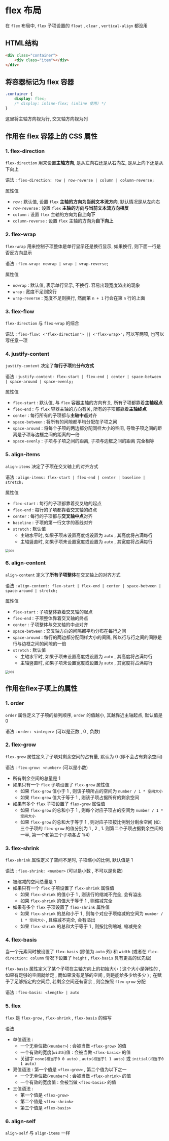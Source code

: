 # flex 布局

在 `flex` 布局中, `flex` 子项设置的 `float` , `clear` , `vertical-align` 都没用

## HTML结构

```html
<div class="container">
    <div class="item"></div>
</div>
```

## 将容器标记为 flex 容器

```css
.container {
    display: flex;
    /* display: inline-flex; (inline 使用) */
}
```

这里将主轴方向视为行, 交叉轴方向视为列

## 作用在 flex 容器上的 CSS 属性

### 1. flex-direction

`flex-direction` 用来设置**主轴方向**, 是从左向右还是从右向左, 是从上向下还是从下向上

语法 : `flex-direction: row | row-reverse | column | column-reverse;`

属性值

+ `row` : 默认值, 设置 `flex` **主轴的方向为当前文本流方向**, 默认情况是从左向右
+ `row-reverse` : 设置 `flex` **主轴的方向与当前文本流方向相反**
+ `column` : 设置 `flex` 主轴的方向为**自上向下**
+ `column-reverse` : 设置 `flex` 主轴的方向为**自下向上**

### 2. flex-wrap

`flex-wrap` 用来控制子项整体是单行显示还是换行显示, 如果换行, 则下面一行是否反方向显示

语法 : `flex-wrap: nowrap | wrap | wrap-reverse;`

属性值

+ `nowrap` : 默认值, 表示单行显示, 不换行. 容易出现宽度溢出的现象
+ `wrap` : 宽度不足则换行
+ `wrap-reverse` : 宽度不足则换行, 然而第 `n + 1` 行会在第 `n` 行的上面

### 3. flex-flow

`flex-direction` 与 `flex-wrap` 的综合

语法 : `flex-flow: <'flex-direction'> || <'flex-wrap>';` 可以写两项, 也可以写任意一项

### 4. justify-content

`justify-content` 决定了**每行子项**的**分布方式**

语法 : `justify-content: flex-start | flex-end | center | space-between | space-around | space-evenly;` 

属性值

+ `flex-start` : 默认值, 与 `flex` 容器主轴的方向有关, 所有子项都靠着**主轴起点**
+ `flex-end` : 与 `flex` 容器主轴的方向有关, 所有的子项都靠着**主轴终点**
+ `center` : 每行所有的子项都与**主轴中点**对齐
+ `space-between` : 将所有的间隙都平均分配在子项之间
+ `space-around` : 将每个子项的两边都分配同样大小的空间, 导致子项之间的距离是子项与边框之间的距离的一倍
+ `space-evenly` : 子项与子项之间的距离, 子项与边框之间的距离 完全相等

### 5. align-items

`align-items` 决定了子项在交叉轴上的对齐方式

语法 : `align-items: flex-start | flex-end | center | baseline | stretch;` 

属性值

+ `flex-start` : 每行的子项都靠着交叉轴的起点
+ `flex-end` : 每行的子项都靠着交叉轴的终点
+ `center` : 每行的子项都与**交叉轴中点**对齐
+ `baseline` : 子项的第一行文字的基线对齐
+ `stretch` : 默认值
  + 主轴水平时, 如果子项未设置高度或设置为 `auto` , 其高度将占满每行
  + 主轴竖直时, 如果子项未设置宽度或设置为 `auto` , 其宽度将占满每行

<img src="http://www.ruanyifeng.com/blogimg/asset/2015/bg2015071011.png" alt="001" style="zoom:67%;" />


### 6. align-content

`align-content` 定义了**所有子项整体**在交叉轴上的对齐方式

语法 : `align-content: flex-start | flex-end | center | space-between | space-around | stretch;`

属性值

+ `flex-start` : 子项整体靠着交叉轴的起点
+ `flex-end` : 子项整体靠着交叉轴的终点
+ `center` : 子项整体与交叉轴的中点对齐
+ `space-between` : 交叉轴方向的间隔都平均分布在每行之间
+ `space-around` : 每行的两边都分配同样大小的间隔, 所以行与行之间的间隙是行与边框之间的间隙的一倍
+ `stretch` : 默认值
  + 主轴水平时, 如果子项未设置高度或设置为 `auto` , 其高度将占满每行
  + 主轴竖直时, 如果子项未设置宽度或设置为 `auto` , 其宽度将占满每行

<img src="http://www.ruanyifeng.com/blogimg/asset/2015/bg2015071012.png" alt="002" style="zoom:67%;" />


## 作用在flex子项上的属性

### 1. order

`order` 属性定义了子项的排列顺序, `order` 的值越小, 其越靠近主轴起点, 默认值是 0

语法 : `order: <integer>` (可以是正数 , 0 , 负数)

### 2. flex-grow

`flex-grow` 属性定义了子项对剩余空间的占有量, 默认为 0 (即不会占有剩余空间)

语法 : `flex-grow: <number>` (可以是小数) 

+ 所有剩余空间的总量是 1
+ 如果只有一个 `flex` 子项设置了 `flex-grow` 属性值
  + 如果 `flex-grow` 值小于 1 , 则该子项所占的空间为 `number / 1 * 空间大小`
  + 如果 `flex-grow` 值大于等于 1 , 则该子项占据所有的剩余空间
+ 如果有多个 `flex` 子项设置了 `flex-grow` 属性值
  + 如果 `flex-grow` 的总和小于 1 , 则每个对应子项占的空间为 `number / 1 * 空间大小`
  + 如果 `flex-grow` 的总和大于等于 1 , 则对应子项按比例划分剩余空间 (如: 三个子项的 `flex-grow` 的值分别为 1 , 2 , 1. 则第二个子项占据剩余空间的一半, 第一个和第三个子项各占 1/4)

### 3. flex-shrink

`flex-shrink` 属性定义了空间不足时, 子项缩小的比例, 默认值是 1

语法 : `flex-shrink: <number>` (可以是小数 , 不可以是负数)

+ 被缩减的空间总量是 1
+ 如果只有一个 `flex` 子项设置了 `flex-shrink` 属性值
  + 如果 `flex-shrink` 的值小于 1 , 则该行的缩减不完全, 会有溢出
  + 如果 `flex-shrink` 的值大于等于 1 , 则缩减完全
+ 如果有多个 `flex` 子项设置了 `flex-shrink` 属性值
  + 如果 `flex-shrink` 的总和小于 1 , 则每个对应子项缩减的空间为 `number / 1 * 空间大小` , 且缩减不完全, 会有溢出
  + 如果 `flex-shrink` 的总和大于等于 1 , 则按比例缩减, 缩减完全

### 4. flex-basis

当一个元素同时被设置了 `flex-basis` (除值为 `auto` 外) 和 `width` (或者在 `flex-direction: column` 情况下设置了 `height` , `flex-basis` 具有更高的优先级)

`flex-basis` 属性定义了某个子项在主轴方向上的初始大小 ( 这个大小是弹性的 , 如果有足够的空间就给足 , 而如果没有足够的空间 , 则是能给多少给多少 ) ; 在赋予了足够指定的空间后, 若剩余空间还有富余 , 则会按照 `flex-grow` 分配

语法 : `flex-basis: <length> | auto` 

### 5. flex

`flex` 是 `flex-grow` , `flex-shrink` , `flex-basis` 的缩写

语法 

+ 单值语法 : 
  + 一个无单位数(`<number>`) : 会被当做 `<flex-grow>` 的值
  + 一个有效的宽度(`width`)值 : 会被当做 `<flex-basis>` 的值
  + 关键字 `none(相当于0 0 auto)` , `auto(相当于1 1 auto)` 或 `initial(相当于0 1 auto)`
+ 双值语法 : 第一个值是 `<flex-grow>` , 第二个值为以下之一
  + 一个无单位数(`<number>`) : 会被当做 `<flex-shrink>` 的值
  + 一个有效的宽度值 : 会被当做 `<flex-basis>` 的值
+ 三值语法 : 
  + 第一个值是 `<flex-grow>`
  + 第二个值是 `<flex-shrink>`
  + 第三个值是 `<flex-basis>`

### 6. align-self

`align-self` 与 `align-items` 一样